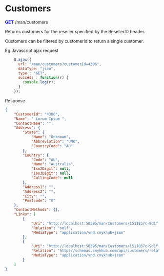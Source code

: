 # Customers

<span style="color: blue">**GET**</span> /man/customers

Returns customers for the reseller specified by the ResellerID header.

Customers can be filtered by customerId to return a single customer.

Eg
Javascript ajax request
```javascript
    $.ajax({
      url: "/man/customers?customerId=4306",
      dataType: "json",
      type : "GET",
      success : function(r) {
        console.log(r);
      }
    });
```
Response
```json
{
    "CustomerId": "4306",
    "Name": " Lorum Ipsum ",
    "ContactName": "",
    "Address": {
        "State": {
            "Name": "Unknown",
            "Abbreviation": "UNK",
            "CountryCode": "AU"
        },
        "Country": {
            "Code": "AU",
            "Name": "Australia",
            "Iso2Digit": null,
            "Iso3Digit": null,
            "CallingCode": null
        },
        "Address1": "",
        "Address2": "",
        "City": "",
        "Postcode": "0"
    },
    "ContactMethods": {},
    "Links": [
        {
            "Uri": "http://localhost:50595/man/Customers/1511837c-9d1f-406e-a9a3-e18f0c64de0a",
            "Relation": "self",
            "MediaType": "application/vnd.cmykhub+json"
        },
        {
            "Uri": "http://localhost:50595/man/Customers/1511837c-9d1f-406e-a9a3-e18f0c64de0a/DeliveryAddresses",
            "Relation": "http://schemas.cmykhub.com/api/customers/relations/delivery",
            "MediaType": "application/vnd.cmykhub+json"
        }
    ]
}
```
